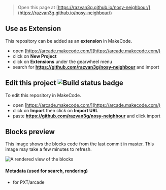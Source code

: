  


> Open this page at [https://razvan3g.github.io/nosy-neighbour/](https://razvan3g.github.io/nosy-neighbour/)

## Use as Extension

This repository can be added as an **extension** in MakeCode.

* open [https://arcade.makecode.com/](https://arcade.makecode.com/)
* click on **New Project**
* click on **Extensions** under the gearwheel menu
* search for **https://github.com/razvan3g/nosy-neighbour** and import

## Edit this project ![Build status badge](https://github.com/razvan3g/nosy-neighbour/workflows/MakeCode/badge.svg)

To edit this repository in MakeCode.

* open [https://arcade.makecode.com/](https://arcade.makecode.com/)
* click on **Import** then click on **Import URL**
* paste **https://github.com/razvan3g/nosy-neighbour** and click import

## Blocks preview

This image shows the blocks code from the last commit in master.
This image may take a few minutes to refresh.

![A rendered view of the blocks](https://github.com/razvan3g/nosy-neighbour/raw/master/.github/makecode/blocks.png)

#### Metadata (used for search, rendering)

* for PXT/arcade
<script src="https://makecode.com/gh-pages-embed.js"></script><script>makeCodeRender("{{ site.makecode.home_url }}", "{{ site.github.owner_name }}/{{ site.github.repository_name }}");</script>

